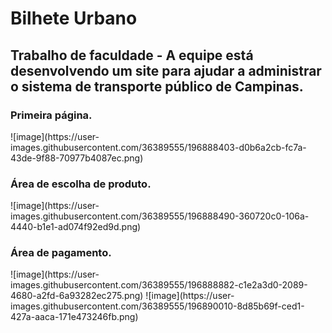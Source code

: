 <h1>Bilhete Urbano</h1>
<h2>Trabalho de faculdade - A equipe está desenvolvendo um site para ajudar a administrar o sistema de transporte público de Campinas.</h2>

<h3>Primeira página.</h3>
![image](https://user-images.githubusercontent.com/36389555/196888403-d0b6a2cb-fc7a-43de-9f88-70977b4087ec.png)

<h3>Área de escolha de produto.</h3>
![image](https://user-images.githubusercontent.com/36389555/196888490-360720c0-106a-4440-b1e1-ad074f92ed9d.png)

<h3>Área de pagamento.</h3>
![image](https://user-images.githubusercontent.com/36389555/196888882-c1e2a3d0-2089-4680-a2fd-6a93282ec275.png)
![image](https://user-images.githubusercontent.com/36389555/196890010-8d85b69f-ced1-427a-aaca-171e473246fb.png)
